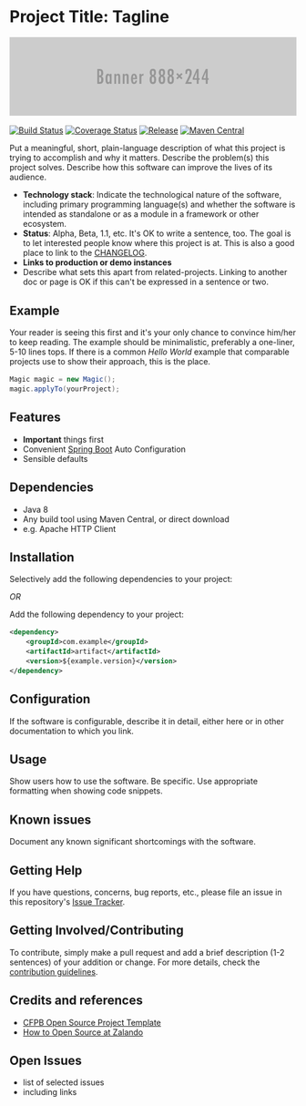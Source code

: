 # Project Title: Tagline

[![Banner 888×244](docs/banner.png)](http://placehold.it/888x244)

[![Build Status](https://img.shields.io/travis/whiskeysierra/wtfm.svg)](https://travis-ci.org/whiskeysierra/wtfm)
[![Coverage Status](https://img.shields.io/coveralls/whiskeysierra/wtfm.svg)](https://coveralls.io/r/whiskeysierra/wtfm)
[![Release](https://img.shields.io/github/release/whiskeysierra/wtfm.svg)](https://github.com/whiskeysierra/wtfm/releases)
[![Maven Central](https://img.shields.io/maven-central/v/io.github.whiskeysierra/wtfm.svg)](https://maven-badges.herokuapp.com/maven-central/io.github.whiskeysierra/wtfm)

Put a meaningful, short, plain-language description of what
this project is trying to accomplish and why it matters.
Describe the problem(s) this project solves.
Describe how this software can improve the lives of its audience.

- **Technology stack**: Indicate the technological nature of the software, including primary programming language(s) and whether the software is intended as standalone or as a module in a framework or other ecosystem.
- **Status**:  Alpha, Beta, 1.1, etc. It's OK to write a sentence, too. The goal is to let interested people know where this project is at. This is also a good place to link to the [CHANGELOG](CHANGELOG.md).
- **Links to production or demo instances**
- Describe what sets this apart from related-projects. Linking to another doc or page is OK if this can't be expressed in a sentence or two.

## Example

Your reader is seeing this first and it's your only chance to convince him/her to keep reading. The example should be minimalistic, preferably a one-liner, 5-10 lines tops. If there is a common *Hello World* example that comparable projects use to show their approach, this is the place.

```java
Magic magic = new Magic();
magic.applyTo(yourProject);
```

## Features

-  **Important** things first
-  Convenient [Spring Boot](http://projects.spring.io/spring-boot/) Auto Configuration
-  Sensible defaults

## Dependencies

- Java 8
- Any build tool using Maven Central, or direct download
- e.g. Apache HTTP Client

## Installation

Selectively add the following dependencies to your project:

*OR*

Add the following dependency to your project:

```xml
<dependency>
    <groupId>com.example</groupId>
    <artifactId>artifact</artifactId>
    <version>${example.version}</version>
</dependency>
```

## Configuration

If the software is configurable, describe it in detail, either here or in other documentation to which you link.

## Usage

Show users how to use the software.
Be specific.
Use appropriate formatting when showing code snippets.

## Known issues

Document any known significant shortcomings with the software.

## Getting Help

If you have questions, concerns, bug reports, etc., please file an issue in this repository's [Issue Tracker](../../issues).

## Getting Involved/Contributing

To contribute, simply make a pull request and add a brief description (1-2 sentences) of your addition or change. For
more details, check the [contribution guidelines](CONTRIBUTING.md).

## Credits and references

- [CFPB Open Source Project Template](https://github.com/cfpb/open-source-project-template)
- [How to Open Source at Zalando](https://github.com/zalando/zalando-howto-open-source#creating-a-readme)

## Open Issues

- list of selected issues
- including links
